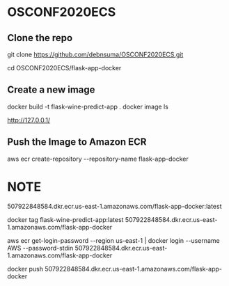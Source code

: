 # OSCONF2020ECS

Clone the repo
--------------

git clone https://github.com/debnsuma/OSCONF2020ECS.git

cd OSCONF2020ECS/flask-app-docker

Create a new image
------------------

docker build -t flask-wine-predict-app .
docker image ls

http://127.0.0.1/

Push the Image to Amazon ECR
-----------------------------

aws ecr create-repository --repository-name flask-app-docker

NOTE
=====

507922848584.dkr.ecr.us-east-1.amazonaws.com/flask-app-docker:latest


docker tag flask-wine-predict-app:latest 507922848584.dkr.ecr.us-east-1.amazonaws.com/flask-app-docker

aws ecr get-login-password --region us-east-1 | docker login --username AWS --password-stdin 507922848584.dkr.ecr.us-east-1.amazonaws.com/flask-app-docker

docker push 507922848584.dkr.ecr.us-east-1.amazonaws.com/flask-app-docker